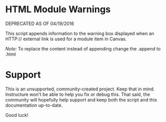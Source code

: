 HTML Module Warnings
======
DEPRECATED AS OF 04/19/2016

This script appends information to the warning box displayed when an HTTP:// external link is used for a module item in Canvas.

*Note:* To replace the content instead of appending change the .append to .html


Support
======

This is an unsupported, community-created project. Keep that in mind.
Instructure won't be able to help you fix or debug this. That said, the
community will hopefully help support and keep both the script and this
documentation up-to-date.

Good luck!
